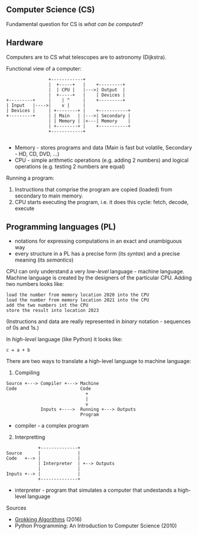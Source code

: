 ## Computer Science (CS)

Fundamental question for CS is *what can be computed*?

## Hardware

Computers are to CS what telescopes are to astronomy (Dijkstra).

Functional view of a computer:

```
                +------------+
                |  +-----+   |    +---------+
                |  | CPU |   |--->| Output  |
                |  +-----+   |    | Devices |
+---------+     |    | ^     |    +---------+
| Input   |---->|    v |     |
| Devices |     | +--------+ |    +-----------+
+---------+     | | Main   | |--->| Secondary |
                | | Memory | |<---| Memory    |
                | +--------+ |    +-----------+
                +------------+
                
```

* Memory - stores programs and data (Main is fast but volatile, Secondary - HD, CD, DVD, ...)
* CPU - simple arithmetic operations (e.g. adding 2 numbers) and logical operations (e.g. testing 2 numbers are equal)

Running a program:

1. Instructions that comprise the program are copied (loaded) from secondary to main memory.
2. CPU starts executing the program, i.e. it does this cycle: fetch, decode, execute

## Programming languages (PL)

* notations for expressing computations in an exact and unambiguous way
* every structure in a PL has a precise form (its *syntax*) and a precise meaning (its *semantics*)

CPU can only understand a very *low-level* language - machine language. Machine language is created by the designers of the particular CPU. Adding two numbers looks like:

```
load the number from memory location 2020 into the CPU
load the number from memory location 2021 into the CPU
add the two numbers int the CPU
store the result into location 2023
```

(Instructions and data are really represented in *binary* notation - sequences of 0s and 1s.)

In *high-level* language (like Python) it looks like:

```
c = a + b
```

There are two ways to translate a high-level language to machine language:

1) Compiling

```
Source +---> Compiler +---> Machine
Code                        Code
                              +
                              |
                              v
             Inputs +---->  Running +---> Outputs
                            Program
```

* compiler - a complex program

2) Interpretting

```
            +--------------+
Source      |              |
Code   +--> |              |
            | Interpreter  | +--> Outputs
            |              |
Inputs +--> |              |
            +--------------+
```

* interpreter - program that simulates a computer that undestands a high-level language

Sources

* [Grokking Algorithms](https://learning.oreilly.com/library/view/grokking-algorithms-an/9781617292231/) (2016)
* Python Programming: An Introduction to Computer Science (2010)
